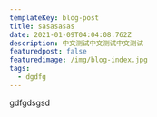 ```yaml
---
templateKey: blog-post
title: sasasasas
date: 2021-01-09T04:04:08.762Z
description: 中文测试中文测试中文测试
featuredpost: false
featuredimage: /img/blog-index.jpg
tags:
  - dgdfg
---
```

gdfgdsgsd